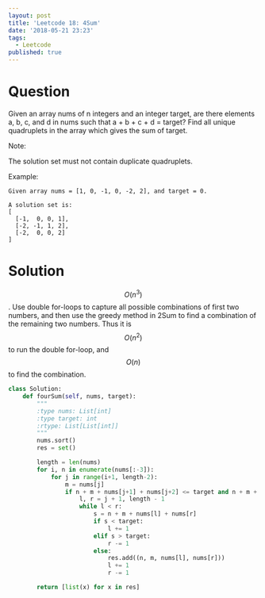 ```yaml
---
layout: post
title: 'Leetcode 18: 4Sum'
date: '2018-05-21 23:23'
tags:
  - Leetcode
published: true
---
```


# Question
Given an array nums of n integers and an integer target, are there elements a, b, c, and d in nums such that a + b + c + d = target? Find all unique quadruplets in the array which gives the sum of target.

Note:

The solution set must not contain duplicate quadruplets.

Example:
```
Given array nums = [1, 0, -1, 0, -2, 2], and target = 0.

A solution set is:
[
  [-1,  0, 0, 1],
  [-2, -1, 1, 2],
  [-2,  0, 0, 2]
]
```

# Solution
$$O(n^3)$$. Use double for-loops to capture all possible combinations of first two numbers, and then use the greedy method in 2Sum to find a combination of the remaining two numbers. Thus it is $$O(n^2)$$ to run the double for-loop, and $$O(n)$$ to find the combination.

```python
class Solution:
    def fourSum(self, nums, target):
        """
        :type nums: List[int]
        :type target: int
        :rtype: List[List[int]]
        """
        nums.sort()
        res = set()

        length = len(nums)
        for i, n in enumerate(nums[:-3]):
            for j in range(i+1, length-2):
                m = nums[j]
                if n + m + nums[j+1] + nums[j+2] <= target and n + m + nums[-1] + nums[-2] >= target:
                    l, r = j + 1, length - 1
                    while l < r:
                        s = n + m + nums[l] + nums[r]
                        if s < target:
                            l += 1
                        elif s > target:
                            r -= 1
                        else:
                            res.add((n, m, nums[l], nums[r]))
                            l += 1
                            r -= 1

        return [list(x) for x in res]


```
